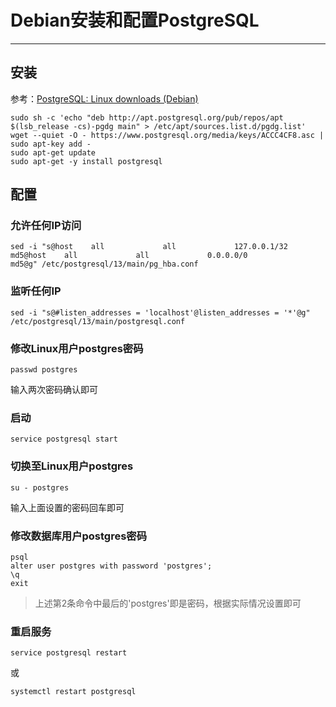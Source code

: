 # Debian安装和配置PostgreSQL

---

## 安装

参考：[PostgreSQL: Linux downloads (Debian)](https://www.postgresql.org/download/linux/debian/)

```
sudo sh -c 'echo "deb http://apt.postgresql.org/pub/repos/apt $(lsb_release -cs)-pgdg main" > /etc/apt/sources.list.d/pgdg.list'
wget --quiet -O - https://www.postgresql.org/media/keys/ACCC4CF8.asc | sudo apt-key add -
sudo apt-get update
sudo apt-get -y install postgresql
```

## 配置

### 允许任何IP访问

```
sed -i "s@host    all             all             127.0.0.1/32            md5@host    all             all             0.0.0.0/0            md5@g" /etc/postgresql/13/main/pg_hba.conf
```

### 监听任何IP

```
sed -i "s@#listen_addresses = 'localhost'@listen_addresses = '*'@g" /etc/postgresql/13/main/postgresql.conf
```

### 修改Linux用户postgres密码

```
passwd postgres
```

输入两次密码确认即可

### 启动

```
service postgresql start
```

### 切换至Linux用户postgres

```
su - postgres
```

输入上面设置的密码回车即可

### 修改数据库用户postgres密码

```
psql
alter user postgres with password 'postgres';
\q
exit
```

> 上述第2条命令中最后的'postgres'即是密码，根据实际情况设置即可

### 重启服务

```
service postgresql restart
```
或
```
systemctl restart postgresql
```
